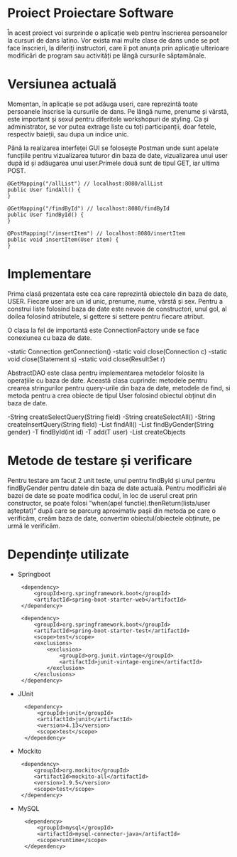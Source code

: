 # Proiect Proiectare Software

În acest proiect voi surprinde o aplicație web pentru înscrierea persoanelor la cursuri de dans latino. Vor exista mai multe clase de dans unde se pot face înscrieri, la diferiți instructori, care îi pot anunța prin aplicație ulterioare modificări de program sau activități pe lângă cursurile săptamânale.

# Versiunea actuală
Momentan, în aplicație se pot adăuga useri, care reprezintă toate persoanele înscrise la cursurile de dans. Pe lăngă nume, prenume și vârstă, este important și sexul pentru diferitele workshopuri de styling. Ca și administrator, se vor putea extrage liste cu toți participanții, doar fetele, respectiv baieții, sau dupa un indice unic.

Până la realizarea interfeței GUI se folosește Postman unde sunt apelate funcțiile pentru vizualizarea tuturor din baza de date, vizualizarea unui user după id și adăugarea unui user.Primele două sunt de tipul GET, iar ultima POST.

    @GetMapping("/allList") // localhost:8080/allList
    public User findAll() {
    }

    @GetMapping("/findById") // localhost:8080/findById
    public User findById() {
    }

    @PostMapping("/insertItem") // localhost:8080/insertItem
    public void insertItem(User item) {
    }

# Implementare
Prima clasă prezentata este cea care reprezintă obiectele din baza de date, USER. Fiecare user are un id unic, prenume, nume, vârstă și sex. Pentru a construi liste folosind baza de date este nevoie de constructori, unul gol, al doilea folosind atributele, si gettere si settere pentru fiecare atribut.

O clasa la fel de importantă este ConnectionFactory unde se face conexiunea cu baza de date.

-static Connection getConnection()
-static void close(Connection c)
-static void close(Statement s)
-static void close(ResultSet r)
    
AbstractDAO este clasa pentru implementarea metodelor folosite la operațiile cu baza de date. Această clasa cuprinde: metodele pentru crearea stringurilor pentru query-urile din baza de date, metodele de find, si metoda pentru a crea obiecte de tipul User folosind obiectul obținut din baza de date.

  -String createSelectQuery(String field)
  -String createSelectAll()
  -String createInsertQuery(String field)
  -List<T> findAll()
  -List<T> findByGender(String gender)
  -T findById(int id)
  -T add(T user)
  -List<T> createObjects
  
# Metode de testare și verificare
Pentru testare am facut 2 unit teste, unul pentru findById și unul pentru findByGender pentru datele din baza de date actuală. Pentru modificări ale bazei de date se poate modifica codul, în loc de userul creat prin constructor, se poate folosi ”when(apel functie).thenReturn(lista/user așteptat)” după care se parcurg aproximativ pașii din metoda pe care o verificăm, creăm baza de date, convertim obiectul/obiectele obținute, pe urmă le verificăm.
 
# Dependințe utilizate
 - Springboot
 
        <dependency>
			<groupId>org.springframework.boot</groupId>
			<artifactId>spring-boot-starter-web</artifactId>
		</dependency>

		<dependency>
			<groupId>org.springframework.boot</groupId>
			<artifactId>spring-boot-starter-test</artifactId>
			<scope>test</scope>
			<exclusions>
				<exclusion>
					<groupId>org.junit.vintage</groupId>
					<artifactId>junit-vintage-engine</artifactId>
				</exclusion>
			</exclusions>
		</dependency>
	
- JUnit

		<dependency>
			<groupId>junit</groupId>
			<artifactId>junit</artifactId>
			<version>4.13</version>
			<scope>test</scope>
		</dependency>
 
 - Mockito
 
 		<dependency>
			<groupId>org.mockito</groupId>
			<artifactId>mockito-all</artifactId>
			<version>1.9.5</version>
			<scope>test</scope>
		</dependency>
		
- MySQL

		<dependency>
			<groupId>mysql</groupId>
			<artifactId>mysql-connector-java</artifactId>
			<scope>runtime</scope>
		</dependency>
		
